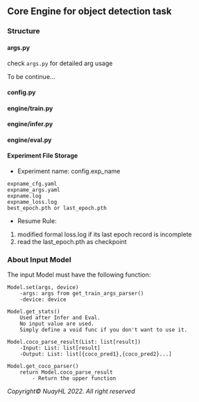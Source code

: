## Core Engine for object detection task

### Structure
#### args.py
check `args.py` for detailed arg usage

To be continue...

#### config.py
#### engine/train.py
#### engine/infer.py
#### engine/eval.py


#### Experiment File Storage

- Experiment name: config.exp_name
```
expname_cfg.yaml
expname_args.yaml
expname.log
expname_loss.log
best_epoch.pth or last_epoch.pth
```

- Resume Rule:
 1. modified formal loss.log if its last epoch record is incomplete
 2. read the last_epoch.pth as checkpoint
### About Input Model
The input Model must have the following function:
```
Model.set(args, device)
    -args: args from get_train_args_parser()
    -device: device
```
```
Model.get_stats()
    Used after Infer and Eval.
    No input value are used.
    Simply define a void func if you don't want to use it.
```
```
Model.coco_parse_result(List: list[result])
    -Input: List: list[result]
    -Output: List: list[{coco_pred1},{coco_pred2}...]
```
```
Model.get_coco_parser()
    return Model.coco_parse_result
        - Return the upper function
```
*Copyright© NuayHL 2022. All right reserved*